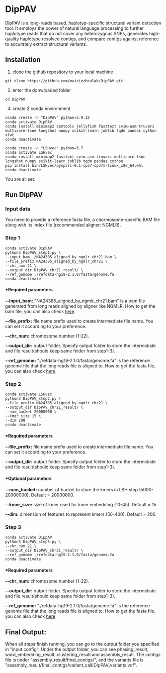 # DipPAV

DipPAV is a long-reads based, haplotyp-specific structural variant detection tool. It employs the power of natural language processing to further haplotype reads that do not cover any heterozygous SNPs, generates high-quality haplotype resolved contigs, and compare contigs against reference to accurately extract structural variants.



## Installation

1. clone the github repository to your local machine
 
```
git clone https://github.com/maiziezhoulab/DipPAV.git
```

2. enter the donwloaded folder
```
cd DipPAV
```

4. create 2 conda environment

```
conda create -n "DipPAV" python=3.9.12
conda activate DipPAV
conda install minimap2 samtools jellyfish fasttext svim-asm truvari multicore-tsne longshot numpy scikit-learn joblib tqdm pandas cython xlwt
conda deactivate

conda create -n "LSHvec" python=3.7
conda activate LSHvec
conda install minimap2 fasttext svim-asm truvari multicore-tsne longshot numpy scikit-learn joblib tqdm pandas cython
pip install bin/LSHvec/pysparc-0.1-cp37-cp37m-linux_x86_64.whl
conda deactivate
```
You are all set.

## Run DipPAV

### Input data

You need to provide a reference fasta file, a chormosome-specific BAM file along with its index file (recommended aligner: NGMLR).

### Step 1

```
conda activate DipPAV
python3 DipPAV_step1.py \
--input_bam ./NA24385_aligned_by_ngmlr_chr21.bam \
--file_prefix NA24385_aligned_by_ngmlr_chr21 \
--chr_num 21 \
--output_dir DipPAV_chr21_result/ \
--ref_genome ./refdata-hg19-2.1.0/fasta/genome.fa
conda deactivate
```

#### *Required parameters
**--input_bam:** "NA24385_aligned_by_ngmlr_chr21.bam" is a bam file generated from long reads aligned by aligner like NGMLR. How to get the bam file, you can also check <a href="xxxxxxxx">here</a>.

**--file_prefix:** file name prefix used to create intermediate file name. You can set it according to your preference.

**--chr_num:** chromosome number (1-22). 

**--output_dir:** output folder. Specify output folder to store the intermidiate and file result(should keep same folder from step1-3).

**--ref_genome:** "./refdata-hg19-2.1.0/fasta/genome.fa" is the reference genome file that the long reads file is aligned to. How to get the fasta file, you can also check <a href="xxxxxxxx">here</a>.

### Step 2

```
conda activate LSHvec
python3 DipPAV_step2.py \
--file_prefix NA24385_aligned_by_ngmlr_chr21 \
--output_dir DipPAV_chr21_result/ \
--num_bucket 20000000 \
--kmer_size 15 \
--dim 200 
conda deactivate
```
#### *Required parameters
**--file_prefix:** file name prefix used to create intermediate file name. You can set it according to your preference.

**--output_dir:** output folder. Specify output folder to store the intermidiate and file result(should keep same folder from step1-3).

#### *Optional parameters

**--num_bucket:** number of bucket to store the kmers in LSH step (5000-20000000). Default = 20000000.

**--kmer_size:** size of kmer used for kmer embedding (10-45). Default = 15.

**--dim:** dimension of features to represent kmers (50-400). Default = 200.


### Step 3

```
conda activate DippAV
python3 DipPAV_step3.py \
--chr_num 21 \
--output_dir DipPAV_chr21_result/ \
--ref_genome ./refdata-hg19-2.1.0/fasta/genome.fa
conda deactivate
```
#### *Required parameters
**--chr_num:** chromosome number (1-22). 

**--output_dir:** output folder. Specify output folder to store the intermidiate and file result(should keep same folder from step1-3).

**--ref_genome:** "./refdata-hg19-2.1.0/fasta/genome.fa" is the reference genome file that the long reads file is aligned to. How to get the fasta file, you can also check <a href="xxxxxxxx">here</a>.


## Final Output:

When all steps finish running, you can go to the output folder you specified in "input.config". Under the output folder, you can see phasing_result, word_embedding_result, clustering_result and assembly_result. The contigs file is under "assembly_result/final_contigs/", and the variants file is "assembly_result/final_contigs/variant_call/DipPAV_variants.vcf".




